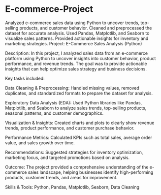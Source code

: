 # E-commerce-Project
 Analyzed e-commerce sales data using Python to uncover trends, top-selling products, and customer behavior. Cleaned and preprocessed the dataset for accurate analysis. Used Pandas, Matplotlib, and Seaborn to visualize sales patterns. Provided actionable insights for inventory and marketing strategies.
Project: E-Commerce Sales Analysis (Python)

Description:
In this project, I analyzed sales data from an e-commerce platform using Python to uncover insights into customer behavior, product performance, and revenue trends. The goal was to provide actionable insights that can help optimize sales strategy and business decisions.

Key tasks included:

Data Cleaning & Preprocessing: Handled missing values, removed duplicates, and standardized formats to prepare the dataset for analysis.

Exploratory Data Analysis (EDA): Used Python libraries like Pandas, Matplotlib, and Seaborn to analyze sales trends, top-selling products, seasonal patterns, and customer demographics.

Visualization & Insights: Created charts and plots to clearly show revenue trends, product performance, and customer purchase behavior.

Performance Metrics: Calculated KPIs such as total sales, average order value, and sales growth over time.

Recommendations: Suggested strategies for inventory optimization, marketing focus, and targeted promotions based on analysis.

Outcome:
The project provided a comprehensive understanding of the e-commerce sales landscape, helping businesses identify high-performing products, customer trends, and areas for improvement.

Skills & Tools: Python, Pandas, Matplotlib, Seaborn, Data Cleaning
